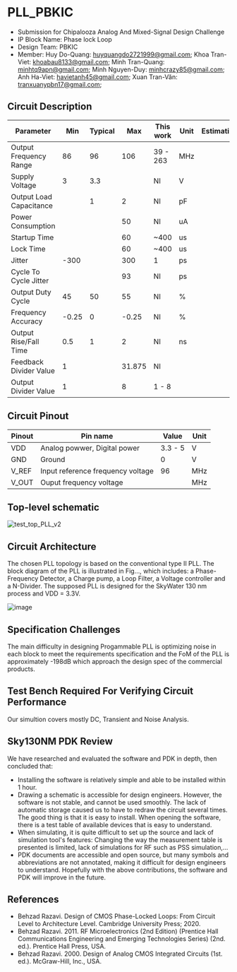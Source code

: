 # PLL_PBKIC
- Submission for Chipalooza Analog And Mixed-Signal Design Challenge
- IP Block Name: Phase lock Loop 
- Design Team: PBKIC
- Member: Huy Do-Quang: huyquangdo2721999@gmail.com; Khoa Tran-Viet: khoabau8133@gmail.com; Minh Tran-Quang: minhtq9apn@gmail.com; Minh Nguyen-Duy: minhcrazy85@gmail.com; Anh Ha-Viet: havietanh45@gmail.com; Xuan Tran-Văn: tranxuanypbn17@gmail.com;

## Circuit Description
| Parameter                           | Min | Typical | Max        | This work | Unit   | Estimation |
| ----------------------------------- | --- | ------- | ---------- | --------- | ------ | ----- |
| Output Frequency Range              |  86 |    96   |     106    | 39 - 263  |   MHz  |       |
| Supply Voltage                      |   3 |   3.3   |            |       NI  |    V   |       |
| Output Load Capacitance             |     |   1     |         2  |       NI  |     pF |       |
| Power Consumption                   |     |         |        50  |       NI  |      uA|       |
| Startup Time                        |     |         |        60  |     ~400  |      us|       |
| Lock Time                           |     |         |        60  |     ~400  |      us|       |
| Jitter                              |-300 |         |       300  |        1  |      ps|       |
| Cycle To Cycle Jitter               |     |         |        93  |       NI  |      ps|       |
| Output Duty Cycle                   |  45 |     50  |        55  |       NI  |       %|       |
| Frequency Accuracy                  |-0.25|      0  |     -0.25  |       NI  |       %|       |
| Output Rise/Fall Time               |  0.5|      1  |         2  |       NI  |      ns|       |
| Feedback Divider Value              |   1 |         |    31.875  |       NI  |        |       |
| Output Divider Value                |   1 |         |         8  |    1 - 8  |        |       |

## Circuit Pinout
| Pinout | Pin name | Value | Unit |
| --- | --- | --- | -- |
|VDD|Analog powwer, Digital power|3.3 - 5|V|
|GND|Ground|0|V|
|V_REF|Input reference frequency voltage|96|MHz|
|V_OUT|Ouput frequency voltage||MHz|

## Top-level schematic

![test_top_PLL_v2](https://github.com/huydo272/PLL_PBKIC/assets/84896940/0ed168b3-c959-4ed9-bf96-26a3eab0032e)

## Circuit Architecture

The chosen PLL topology is based on the conventional type II PLL. The block diagram of the PLL is illustrated in Fig…, which includes: a Phase-Frequency Detector, a Charge pump, a Loop Filter, a Voltage controller and a N-Divider. The supposed PLL is designed for the SkyWater 130 nm process and VDD = 3.3V.

![image](https://github.com/huydo272/PLL_PBKIC/assets/84896940/3eda4a4d-d34d-4b39-b286-8310c4c145b7)

## Specification Challenges
The main difficulty in designing Progammable PLL is optimizing noise in each block to meet the requirements specification and the FoM of the PLL is approximately -198dB which approach the design spec of the commercial products. 

## Test Bench Required For Verifying Circuit Performance
Our simultion covers mostly DC, Transient and Noise Analysis. 

## Sky130NM PDK Review
We have researched and evaluated the software and PDK in depth, then concluded that:
- Installing the software is relatively simple and able to be installed within 1 hour.
- Drawing a schematic is accessible for design engineers. However, the software is not stable, and cannot be used smoothly. The lack of automatic storage caused us to have to redraw the circuit several times. The good thing is that it is easy to install. When opening the software, there is a test table of available devices that is easy to understand.
- When simulating, it is quite difficult to set up the source and lack of simulation tool's features: Changing the way the measurement table is presented is limited, lack of simulations for RF such as PSS simulation,...
- PDK documents are accessible and open source, but many symbols and abbreviations are not annotated, making it difficult for design engineers to understand.
Hopefully with the above contributions, the software and PDK will improve in the future.

## References
- Behzad Razavi. Design of CMOS Phase-Locked Loops: From Circuit Level to Architecture Level. Cambridge University Press; 2020.
- Behzad Razavi. 2011. RF Microelectronics (2nd Edition) (Prentice Hall Communications Engineering and Emerging Technologies Series) (2nd. ed.). Prentice Hall Press, USA.
- Behzad Razavi. 2000. Design of Analog CMOS Integrated Circuits (1st. ed.). McGraw-Hill, Inc., USA.



  
